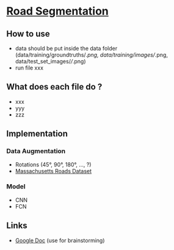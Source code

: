 # [Road Segmentation][kaggle]

## How to use
- data should be put inside the data folder (data/training/groundtruths/*.png, data/training/images/*.png, data/test_set_images/*/*.png)
- run file xxx

## What does each file do ?
- xxx
- yyy
- zzz

## Implementation

### Data Augmentation
- Rotations (45°, 90°, 180°, ..., ?)
- [Massachusetts Roads Dataset][m-dataset]

### Model
- CNN
- FCN


## Links
- [Google Doc][google-doc] (use for brainstorming)

[kaggle]: https://www.kaggle.com/c/epfml17-segmentation
[google-doc]: https://docs.google.com/document/d/1BIIqi7ap3hd18cfmV40R81Uy-z4MTAyhc0fbNW-V4k8/edit?usp=sharing
[m-dataset]: https://www.cs.toronto.edu/~vmnih/data/